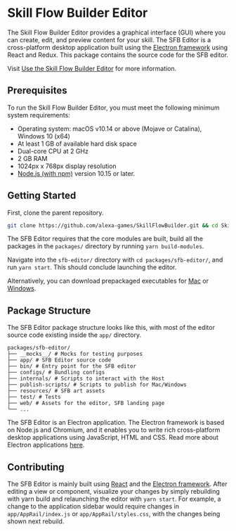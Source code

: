 # Skill Flow Builder Editor

The Skill Flow Builder Editor provides a graphical interface (GUI) where you can
create, edit, and preview content for your skill. The SFB Editor is a
cross-platform desktop application built using the [Electron framework](https://www.electronjs.org/)
using React and Redux. This package contains the source code for the SFB editor.

Visit [Use the Skill Flow Builder Editor](https://developer.amazon.com/en-US/docs/alexa/custom-skills/use-the-skill-flow-builder-editor.html)
for more information.

## Prerequisites

To run the Skill Flow Builder Editor, you must meet the following minimum system
requirements:

* Operating system: macOS v10.14 or above (Mojave or Catalina), Windows 10 (x64)
* At least 1 GB of available hard disk space
* Dual-core CPU at 2 GHz
* 2 GB RAM
* 1024px x 768px display resolution
* [Node.js (with npm)](https://nodejs.org/en/download/) version 10.15 or later.

## Getting Started

First, clone the parent repository.

```sh
git clone https://github.com/alexa-games/SkillFlowBuilder.git && cd SkillFlowBuilder/
```

The SFB Editor requires that the core modules are built, build all the packages
in the `packages/` directory by running `yarn build-modules`.

Navigate into the `sfb-editor/` directory with `cd packages/sfb-editor/`,
and run `yarn start`. This should conclude launching the editor.

Alternatively, you can download prepackaged executables for [Mac](http://sfb-framework.s3-website-us-east-1.amazonaws.com/macLatest)
or [Windows](http://sfb-framework.s3-website-us-east-1.amazonaws.com/winLatest).

## Package Structure

The SFB Editor package structure looks like this, with most of the editor source
code existing inside the `app/` directory.

```preformatted
packages/sfb-editor/
├── __mocks__/ # Mocks for testing purposes
├── app/ # SFB Editor source code
├── bin/ # Entry point for the SFB editor
├── configs/ # Bundling configs
├── internals/ # Scripts to interact with the Host
├── publish-scripts/ # Scripts to publish for Mac/Windows
├── resources/ # SFB art assets
├── test/ # Tests
├── web/ # Assets for the editor, SFB landing page
└── ...
```

The SFB Editor is an Electron application. The Electron framework is based on
Node.js and Chromium, and it enables you to write rich cross-platform desktop
applications using JavaScript, HTML and CSS. Read more about Electron applications
[here](https://www.electronjs.org/docs).

## Contributing

The SFB Editor is mainly built using [React](https://reactjs.org/docs) and the
[Electron framework](https://www.electronjs.org/docs). After editing a view or
component, visualize your changes by simply rebuilding with yarn build and
relaunching the editor with `yarn start`. For example, a change to the application
sidebar would require changes in `app/AppRail/index.js` or `app/AppRail/styles.css`,
with the changes being shown next rebuild.
